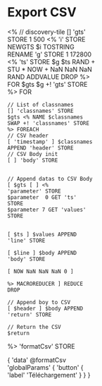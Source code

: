 # Export CSV

<div style="width: 200px; height:250px;">
<discovery-tile url="https://data.hexa-data.fr/api/v0/exec" type="csv-export" chart-title="" debug>
<%
    // discovery-tile
    [] 'gts' STORE
    1 500 <% 'i' STORE
    NEWGTS $i TOSTRING RENAME 'g' STORE
    1 172800 <%
    'ts' STORE $g $ts RAND + STU * NOW + NaN NaN NaN RAND ADDVALUE DROP
    %> FOR
    $gts $g +! 'gts' STORE
    %> FOR

    // List of classnames
    [] 'classnames' STORE
    $gts <% NAME $classnames SWAP +! 'classnames' STORE %> FOREACH
    // CSV header
    [ 'timestamp' ] $classnames APPEND 'header' STORE
    // CSV Body init
    [ ] 'body' STORE


    // Append datas to CSV Body
    [ $gts [ ] <%
    'parameter' STORE
    $parameter  0 GET 'ts' STORE
    $parameter 7 GET 'values' STORE


    [ $ts ] $values APPEND 'line' STORE

    [ $line ] $body APPEND 'body' STORE

    [ NOW NaN NaN NaN 0 ]

    %> MACROREDUCER ] REDUCE DROP

    // Append boy to CSV
    [ $header ] $body APPEND 'return' STORE

    // Return the CSV
    $return
%> 'formatCsv' STORE

{ 
    'data'  @formatCsv
    'globalParams' { 'button' { 'label' 'Téléchargement' } }
}
</discovery-tile>
</div>